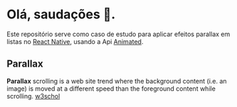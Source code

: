 


# Olá, saudações 🖖. 
 Este repositório serve como caso de estudo para aplicar efeitos parallax em listas no [React Native](https://reactnative.dev/), usando a Api [Animated](https://reactnative.dev/docs/animated).

## Parallax
**Parallax** scrolling is a web site trend where the background content (i.e. an image) is moved at a different speed than the foreground content while scrolling. 
[w3schol](https://www.w3schools.com/howto/howto_css_parallax.asp)

